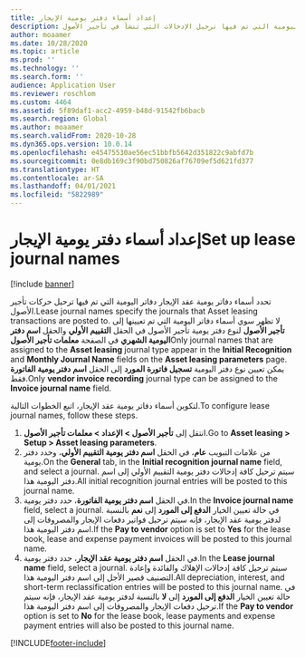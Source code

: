```yaml
---
title: إعداد أسماء دفتر يومية الإيجار
description: يوضح هذا الموضوع كيفية تحديد أسماء دفتر يومية عقد الإيجار. تحدد أسماء دفاتر يومية عقد الإيجار دفاتر اليومية التي تم فيها ترحيل الإدخالات التي تنشأ في تأجير الأصول.
author: moaamer
ms.date: 10/28/2020
ms.topic: article
ms.prod: ''
ms.technology: ''
ms.search.form: ''
audience: Application User
ms.reviewer: roschlom
ms.custom: 4464
ms.assetid: 5f89daf1-acc2-4959-b48d-91542fb6bacb
ms.search.region: Global
ms.author: moaamer
ms.search.validFrom: 2020-10-28
ms.dyn365.ops.version: 10.0.14
ms.openlocfilehash: e45475530ae56ec51bbfb5642d351822c9abfd7b
ms.sourcegitcommit: 0e8db169c3f90bd750826af76709ef5d621fd377
ms.translationtype: HT
ms.contentlocale: ar-SA
ms.lasthandoff: 04/01/2021
ms.locfileid: "5822989"
---
```

# <a name="set-up-lease-journal-names"></a><span data-ttu-id="d88b6-104">إعداد أسماء دفتر يومية الإيجار</span><span class="sxs-lookup"><span data-stu-id="d88b6-104">Set up lease journal names</span></span>

[!include [banner](../includes/banner.md)]

<span data-ttu-id="d88b6-105">تحدد أسماء دفاتر يومية عقد الإيجار دفاتر اليومية التي تم فيها ترحيل حركات تأجير الأصول.</span><span class="sxs-lookup"><span data-stu-id="d88b6-105">Lease journal names specify the journals that Asset leasing transactions are posted to.</span></span> <span data-ttu-id="d88b6-106">لا تظهر سوي أسماء دفاتر اليومية التي تم تعيينها إلى **تأجير الأصول** لنوع دفتر يومية تأجير الأصول في الحقل **التقييم الأولي** والحقل **اسم دفتر اليومية الشهري** في الصفحة **معلمات تأجير الأصول**</span><span class="sxs-lookup"><span data-stu-id="d88b6-106">Only journal names that are assigned to the **Asset leasing** journal type appear in the **Initial Recognition** and **Monthly Journal Name** fields on the **Asset leasing parameters** page.</span></span> <span data-ttu-id="d88b6-107">يمكن تعيين نوع دفتر اليومية **تسجيل فاتورة المورد** إلى الحقل **اسم دفتر يومية الفاتورة** فقط.</span><span class="sxs-lookup"><span data-stu-id="d88b6-107">Only **vendor invoice recording** journal type can be assigned to the **Invoice journal name** field.</span></span>

<span data-ttu-id="d88b6-108">لتكوين أسماء دفاتر يومية عقد الإيجار، اتبع الخطوات التالية.</span><span class="sxs-lookup"><span data-stu-id="d88b6-108">To configure lease journal names, follow these steps.</span></span>

1. <span data-ttu-id="d88b6-109">انتقل إلى **تأجير الأصول‬ \> الإعداد‬ \> معلمات تأجير الأصول**.</span><span class="sxs-lookup"><span data-stu-id="d88b6-109">Go to **Asset leasing \> Setup \> Asset leasing parameters**.</span></span>
2. <span data-ttu-id="d88b6-110">من علامات التبويب **عام**، في الحقل **اسم دفتر يومية التقييم الأولي**، وحدد دفتر يومية.</span><span class="sxs-lookup"><span data-stu-id="d88b6-110">On the **General** tab, in the **Initial recognition journal name** field, and select a journal.</span></span> <span data-ttu-id="d88b6-111">سيتم ترحيل كافة إدخالات دفتر يومية التقييم الأولي إلى اسم دفتر اليومية هذا.</span><span class="sxs-lookup"><span data-stu-id="d88b6-111">All initial recognition journal entries will be posted to this journal name.</span></span>
3. <span data-ttu-id="d88b6-112">في الحقل **اسم دفتر يومية الفاتورة**، حدد دفتر يومية.</span><span class="sxs-lookup"><span data-stu-id="d88b6-112">In the **Invoice journal name** field, select a journal.</span></span> <span data-ttu-id="d88b6-113">في حالة تعيين الخيار **الدفع إلى المورد** إلى **نعم** بالنسبة لدفتر يومية عقد الإيجار، فإنه سيتم ترحيل فواتير دفعات الإيجار والمصروفات إلى اسم دفتر اليومية هذا.</span><span class="sxs-lookup"><span data-stu-id="d88b6-113">If the **Pay to vendor** option is set to **Yes** for the lease book, lease and expense payment invoices will be posted to this journal name.</span></span>
4. <span data-ttu-id="d88b6-114">في الحقل **اسم دفتر يومية عقد الإيجار**، حدد دفتر يومية.</span><span class="sxs-lookup"><span data-stu-id="d88b6-114">In the **Lease journal name** field, select a journal.</span></span> <span data-ttu-id="d88b6-115">سيتم ترحيل كافة إدخالات الإهلاك والفائدة وإعادة التصنيف قصير الأجل إلى اسم دفتر اليومية هذا.</span><span class="sxs-lookup"><span data-stu-id="d88b6-115">All depreciation, interest, and short-term reclassification entries will be posted to this journal name.</span></span> <span data-ttu-id="d88b6-116">في حالة تعيين الخيار **الدفع إلى المورد** إلى **لا** بالنسبة لدفتر يومية عقد الإيجار، فإنه سيتم ترحيل دفعات الإيجار والمصروفات إلى اسم دفتر اليومية هذا.</span><span class="sxs-lookup"><span data-stu-id="d88b6-116">If the **Pay to vendor** option is set to **No** for the lease book, lease payments and expense payment entries will also be posted to this journal name.</span></span>


[!INCLUDE[footer-include](../../includes/footer-banner.md)]